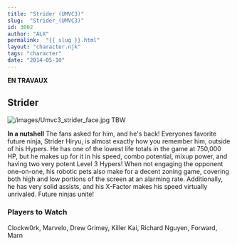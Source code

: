 ```yaml
---
title: "Strider (UMVC3)"
slug:  "Strider_(UMVC3)"
id: 3002
author: "ALX"
permalink:  "{{ slug }}.html"
layout: "character.njk"
tags: "character"
date: "2014-05-10"
---
```


**EN TRAVAUX**

## Strider

![](/images/Umvc3_strider_face.jpg‎ "/images/Umvc3_strider_face.jpg‎") TBW

**In a nutshell** The fans asked for him, and he's back! Everyones
favorite future ninja, Strider Hiryu, is almost exactly how you remember
him, outside of his Hypers. He has one of the lowest life totals in the
game at 750,000 HP, but he makes up for it in his speed, combo
potential, mixup power, and having two very potent Level 3 Hypers! When
not engaging the opponent one-on-one, his robotic pets also make for a
decent zoning game, covering both high and low portions of the screen at
an alarming rate. Additionally, he has very solid assists, and his
X-Factor makes his speed virtually unrivaled. Future ninjas unite!

### Players to Watch

Clockw0rk, Marvelo, Drew Grimey, Killer Kai, Richard Nguyen, Forward,
Marn
